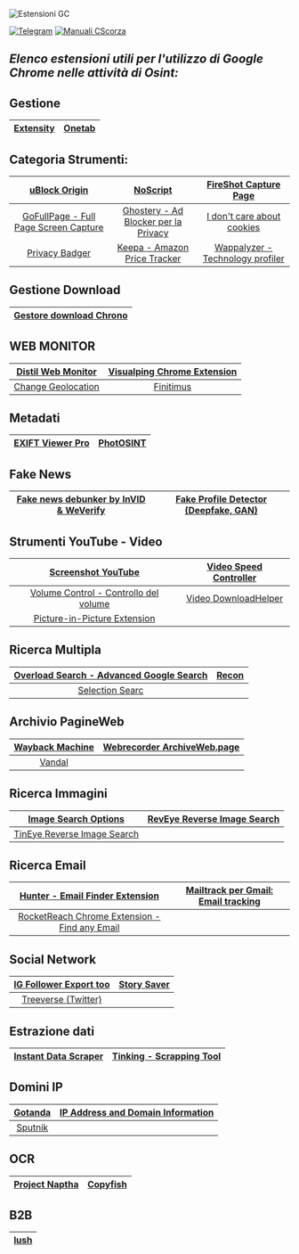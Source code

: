 ![Estensioni GC](https://user-images.githubusercontent.com/98583912/199860576-0c8a99e3-aed6-4644-b150-4f1181ac4413.gif)

[![Telegram](https://img.shields.io/badge/Telegram-CScorza%20%22Indagini%20Telematiche%22-informational)](https://t.me/+kP_uYlc6-345Njc8)
[![**Manuali CScorza**](https://img.shields.io/badge/CScorza-Manuali-green)](https://drive.google.com/drive/folders/14jbOwS4GBSJhXP2BJk-TFCSMIzbZLBlj?usp=share_link)

 ## *Elenco estensioni utili per l'utilizzo di Google Chrome nelle attività di Osint:*

## Gestione
|[Extensity](https://chrome.google.com/webstore/detail/extensity/jjmflmamggggndanpgfnpelongoepncg)|[Onetab](https://chrome.google.com/webstore/detail/onetab/chphlpgkkbolifaimnlloiipkdnihall?hl=it)|
| :---: | :---: | 
    
## Categoria Strumenti:
|[uBlock Origin](https://chrome.google.com/webstore/detail/ublock-origin/cjpalhdlnbpafiamejdnhcphjbkeiagm)|[NoScript](https://chrome.google.com/webstore/detail/noscript/doojmbjmlfjjnbmnoijecmcbfeoakpjm)|[FireShot Capture Page](https://chrome.google.com/webstore/detail/take-webpage-screenshots/mcbpblocgmgfnpjjppndjkmgjaogfceg)|
| :---: | :---: | :---: | 
|[GoFullPage - Full Page Screen Capture](https://chrome.google.com/webstore/detail/gofullpage-full-page-scre/fdpohaocaechififmbbbbbknoalclacl)|[Ghostery - Ad Blocker per la Privacy](https://chrome.google.com/webstore/detail/ghostery-%E2%80%93-privacy-ad-blo/mlomiejdfkolichcflejclcbmpeaniij)|[I don't care about cookies](https://chrome.google.com/webstore/detail/i-dont-care-about-cookies/fihnjjcciajhdojfnbdddfaoknhalnja)|
|[Privacy Badger](https://chrome.google.com/webstore/detail/privacy-badger/pkehgijcmpdhfbdbbnkijodmdjhbjlgp)|[Keepa - Amazon Price Tracker](https://chrome.google.com/webstore/detail/keepa-amazon-price-tracke/neebplgakaahbhdphmkckjjcegoiijjo)|[Wappalyzer - Technology profiler](https://chrome.google.com/webstore/detail/wappalyzer-technology-pro/gppongmhjkpfnbhagpmjfkannfbllamg?hl=it)|


## Gestione Download
|[Gestore download Chrono](https://chrome.google.com/webstore/detail/chrono-download-manager/mciiogijehkdemklbdcbfkefimifhecn)|
| :---: |  

## WEB MONITOR
|[Distil Web Monitor](https://chrome.google.com/webstore/detail/distill-web-monitor/inlikjemeeknofckkjolnjbpehgadgge)|[Visualping Chrome Extension](https://chrome.google.com/webstore/detail/visualping/pemhgklkefakciniebenbfclihhmmfcd)|
| :---: | :---: | 
|[Change Geolocation](https://chrome.google.com/webstore/detail/change-geolocation-locati/lejoknkbcogjceoniealiipllomkpioe)|[Finitimus](https://chrome.google.com/webstore/detail/finitimus/ckdjcgaagfcnndkkknfmncedapdjaokb)|
   
## Metadati
|[EXIFT Viewer Pro](https://chrome.google.com/webstore/detail/exif-viewer-pro/mmbhfeiddhndihdjeganjggkmjapkffm)|[PhotOSINT](https://chrome.google.com/webstore/detail/photosint/gonhdjmkgfkokhkflfhkbiagbmoolhcd)|
| :---: | :---: | 

## Fake News
|[Fake news debunker by InVID & WeVerify](https://chrome.google.com/webstore/detail/fake-news-debunker-by-inv/mhccpoafgdgbhnjfhkcmgknndkeenfhe)|[Fake Profile Detector (Deepfake, GAN)](https://chrome.google.com/webstore/detail/fake-profile-detector-dee/jbpcgcnnhmjmajjkgdaogpgefbnokpcc)|
| :---: | :---: | 

## Strumenti YouTube - Video
|[Screenshot YouTube](https://chrome.google.com/webstore/detail/screenshot-youtube/gjoijpfmdhbjkkgnmahganhoinjjpohk)|[Video Speed Controller](https://chrome.google.com/webstore/detail/video-speed-controller/nffaoalbilbmmfgbnbgppjihopabppdk)|
| :---: | :---: | 
|[Volume Control - Controllo del volume](https://chrome.google.com/webstore/detail/volume-controller/kmfhljjdadodpnmgilofilbhnbiggcnm)|[Video DownloadHelper](https://chrome.google.com/webstore/detail/video-downloadhelper/lmjnegcaeklhafolokijcfjliaokphfk)|
|[Picture-in-Picture Extension](https://chrome.google.com/webstore/detail/picture-in-picture-extens/hkgfoiooedgoejojocmhlaklaeopbecg)||
  
## Ricerca Multipla
|[Overload Search - Advanced Google Search](https://chrome.google.com/webstore/detail/overload-search-advanced/knihkdaajdhpjgeiadaefmjmpbnlojbg)|[Recon](https://chrome.google.com/webstore/detail/recon/nkdochbemgkadhjneplbaibebmocefla)|
| :---: | :---: | 
|[Selection Searc](https://chrome.google.com/webstore/detail/selection-search/gipnlpdeieaidmmeaichnddnmjmcakoe/related)||
  
## Archivio PagineWeb
|[Wayback Machine](https://chrome.google.com/webstore/detail/wayback-machine/fpnmgdkabkmnadcjpehmlllkndpkmiak)|[Webrecorder ArchiveWeb.page](https://chrome.google.com/webstore/detail/webrecorder-archivewebpag/fpeoodllldobpkbkabpblcfaogecpndd)|
| :---: | :---: | 
|[Vandal](https://chrome.google.com/webstore/detail/vandal/knoccgahmcfhngbjhdbcodajdioedgdo)|
  
## Ricerca Immagini
|[Image Search Options](https://chrome.google.com/webstore/detail/image-search-options/kljmejbpilkadikecejccebmccagifhl)|[RevEye Reverse Image Search](https://chrome.google.com/webstore/detail/reveye-reverse-image-sear/keaaclcjhehbbapnphnmpiklalfhelgf)|
| :---: | :---: | 
|[TinEye Reverse Image Search](https://chrome.google.com/webstore/detail/tineye-reverse-image-sear/haebnnbpedcbhciplfhjjkbafijpncjl)||
  
## Ricerca Email 
|[Hunter - Email Finder Extension](https://chrome.google.com/webstore/detail/hunter-email-finder-exten/hgmhmanijnjhaffoampdlllchpolkdnj)|[Mailtrack per Gmail: Email tracking](https://chrome.google.com/webstore/detail/email-tracker-for-gmail-m/ndnaehgpjlnokgebbaldlmgkapkpjkkb)|
| :---: | :---: | 
|[RocketReach Chrome Extension - Find any Email ](https://chrome.google.com/webstore/detail/rocketreach-chrome-extens/oiecklaabeielolbliiddlbokpfnmhba)||
    
## Social Network
|[IG Follower Export too](https://chrome.google.com/webstore/detail/ig-follower-export-tool/diobnppoomflbfopidklhnonklfpigng)|[Story Saver](https://chrome.google.com/webstore/detail/story-saver/mafcolokinicfdmlidhaebadidhdehpk)|
| :---: | :---: | 
|[Treeverse (Twitter)](https://chrome.google.com/webstore/detail/treeverse/aahmjdadniahaicebomlagekkcnlcila)||

## Estrazione dati 
|[Instant Data Scraper](https://chrome.google.com/webstore/detail/instant-data-scraper/ofaokhiedipichpaobibbnahnkdoiiah)|[Tinking - Scrapping Tool](https://chrome.google.com/webstore/detail/tinking-scrapping-tool/ibidcmokfddpkgdoobeihkfnajmodlkp)|
| :---: | :---: | 
  
## Domini IP 
|[Gotanda](https://chrome.google.com/webstore/detail/gotanda/jbmdcdfnnpenkgliplbglfpninigbiml)|[IP Address and Domain Information](https://chrome.google.com/webstore/detail/ip-address-and-domain-inf/lhgkegeccnckoiliokondpaaalbhafoa)|
| :---: | :---: | 
|[Sputnik](https://chrome.google.com/webstore/detail/sputnik/manapjdamopgbpimgojkccikaabhmocd)|
  
## OCR
|[Project Naptha](https://chrome.google.com/webstore/detail/project-naptha/molncoemjfmpgdkbdlbjmhlcgniigdnf)|[Copyfish](https://chrome.google.com/webstore/detail/copyfish-%F0%9F%90%9F-free-ocr-soft/eenjdnjldapjajjofmldgmkjaienebbj)|
| :---: | :---: | 
    
## B2B
|[lush](https://chrome.google.com/webstore/detail/lusha-easily-find-b2b-con/mcebeofpilippmndlpcghpmghcljajna)|
| :---: |
